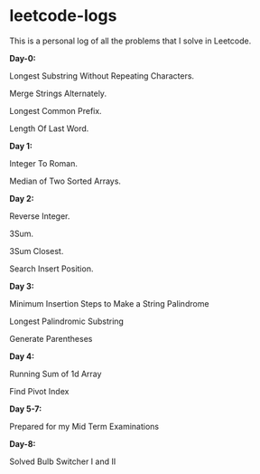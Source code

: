 # leetcode-logs
This is a personal log of all the problems that I solve in Leetcode.

**Day-0:**

Longest Substring Without Repeating Characters.

Merge Strings Alternately.

Longest Common Prefix.

Length Of Last Word.

**Day 1:**

Integer To Roman.
  
Median of Two Sorted Arrays.

**Day 2:**

Reverse Integer.

3Sum.

3Sum Closest.

Search Insert Position.

**Day 3:**

Minimum Insertion Steps to Make a String Palindrome

Longest Palindromic Substring

Generate Parentheses

**Day 4:**

Running Sum of 1d Array

Find Pivot Index

**Day 5-7:**

Prepared for my Mid Term Examinations

**Day-8:**

Solved Bulb Switcher I and II
